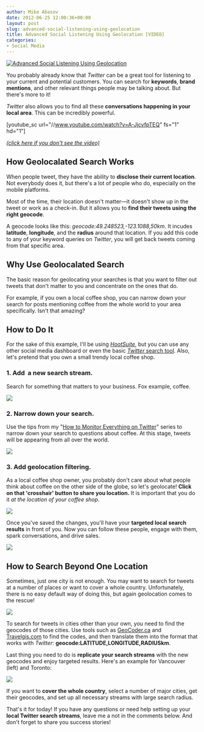 ```yaml
---
author: Mike Abasov
date: 2012-06-25 12:00:36+00:00
layout: post
slug: advanced-social-listening-using-geolocation
title: Advanced Social Listening Using Geolocation [VIDEO]
categories:
- Social Media
---
```


[![Advanced Social Listening Using Geolocation](/wp-content/uploads/2012/06/geolocal.png)](/2012/06/25/advanced-social-listening-using-geolocation/)

You probably already know that _Twitter_ can be a great tool for listening to your current and potential customers. You can search for **keywords**, **brand mentions**, and other relevant things people may be talking about. But there's more to it!

_Twitter_ also allows you to find all these **conversations happening in your local area**. This can be incredibly powerful.

[youtube_sc url="//www.youtube.com/watch?v=A-JjcvfpTEQ" fs="1" hd="1"]


[_(click here if you don't see the video)_](//www.youtube.com/watch?v=A-JjcvfpTEQ)

<!-- more -->

## How Geolocalated Search Works


When people tweet, they have the ability to **disclose their current location**. Not everybody does it, but there's a lot of people who do, especially on the mobile platforms.

Most of the time, their location doesn't matter—it doesn't show up in the tweet or work as a check-in. But it allows you to **find their tweets using the right geocode**.

A geocode looks like this: _geocode:49.248523,-123.1088,50km_. It incudes **latitude**, **longitude**, and the **radius** around that location. If you add this code to any of your keyword queries on _Twitter_, you will get back tweets coming from that specific area.


## Why Use Geolocalated Search

The basic reason for geolocating your searches is that you want to filter out tweets that don't matter to you and concentrate on the ones that do.

For example, if you own a local coffee shop, you can narrow down your search for posts mentioning coffee from the whole world to your area specifically. Isn't that amazing?


## How to Do It

For the sake of this example, I'll be using _[HootSuite](//hootsuite.com)_, but you can use any other social media dashboard or even the basic [_Twitter_ search tool](//search.twitter.com). Also, let's pretend that you own a small trendy local coffee shop.


### 1. Add  a new search stream.

Search for something that matters to your business. Fox example, coffee.


![](/wp-content/uploads/2012/06/Screen-Shot-2012-06-24-at-2.26.34-AM.png)

### 2. Narrow down your search.


Use the tips from my "[How to Monitor Everything on Twitter](/2010/09/05/how-to-monitor-everything-on-twitter/)" series to narrow down your search to questions about coffee. At this stage, tweets will be appearing from all over the world.


![](/wp-content/uploads/2012/06/Screen-Shot-2012-06-24-at-2.28.20-AM.png)


### 3. Add geolocation filtering.


As a local coffee shop owner, you probably don't care about what people think about coffee on the other side of the globe, so let's geolocate! **Click on that 'crosshair' button to share you location.** It is important that you do it _at the location of your coffee shop_.


![](/wp-content/uploads/2012/06/Screen-Shot-2012-06-24-at-2.19.22-AM.png)


Once you've saved the changes, you'll have your **targeted local search results** in front of you. Now you can follow these people, engage with them, spark conversations, and drive sales.


![](/wp-content/uploads/2012/06/Screen-Shot-2012-06-24-at-2.18.29-AM.png)


## How to Search Beyond One Location

Sometimes, just one city is not enough. You may want to search for tweets at a number of places or want to cover a whole country. Unfortunately, there is no easy default way of doing this, but again geolocation comes to the rescue!

[![](/wp-content/uploads/2012/06/Screen-Shot-2012-06-24-at-2.19.57-AM.png)](//geocoder.ca)

To search for tweets in cities other than your own, you need to find the geocodes of those cities. Use tools such as [GeoCoder.ca](//geocoder.ca) and [Travelgis.com](//www.travelgis.com/geocode/default.aspx) to find the codes, and then translate them into the format that works with _Twitter_: **geocode:LATITUDE,LONGITUDE,RADIUSkm**.

Last thing you need to do is **replicate your search streams** with the new geocodes and enjoy targeted results. Here's an example for Vancouver (left) and Toronto:

![](/wp-content/uploads/2012/06/Screen-Shot-2012-06-24-at-2.18.57-AM.png)

If you want to **cover the whole country**, select a number of major cities, get their geocodes, and set up all necessary streams with large search radius.

That's it for today! If you have any questions or need help setting up your **local Twitter search streams**, leave me a not in the comments below. And don't forget to share you success stories!
